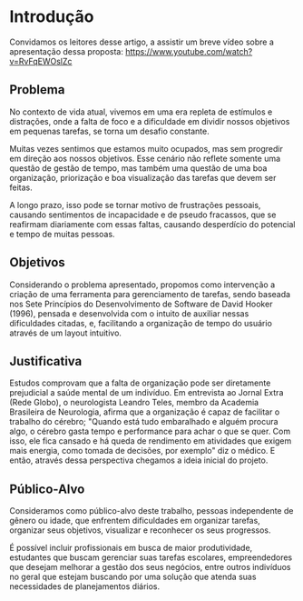 # Introdução

Convidamos os leitores desse artigo, a assistir um breve vídeo sobre a apresentação dessa proposta: https://www.youtube.com/watch?v=RvFqEWOslZc

## Problema

No contexto de vida atual, vivemos em uma era repleta de estímulos e distrações, onde a falta de foco e a dificuldade em dividir nossos objetivos em pequenas tarefas, se torna um desafio constante.

Muitas vezes sentimos que estamos muito ocupados, mas sem progredir em direção aos nossos objetivos. Esse cenário não reflete somente uma questão de gestão de tempo, mas também uma questão de uma boa organização, priorização e boa visualização das tarefas que devem ser feitas.

A longo prazo, isso pode se tornar motivo de frustrações pessoais, causando sentimentos de incapacidade e de pseudo fracassos, que se reafirmam diariamente com essas faltas, causando desperdício do potencial e tempo de muitas pessoas.

## Objetivos

Considerando o problema apresentado, propomos como intervenção a criação de uma ferramenta para gerenciamento de tarefas, sendo baseada nos Sete Princípios do Desenvolvimento de Software de David Hooker (1996), pensada e desenvolvida com o intuito de auxiliar nessas dificuldades citadas, e, facilitando a organização de tempo do usuário através de um layout intuitivo.

## Justificativa

Estudos comprovam que a falta de organização pode ser diretamente prejudicial a saúde mental de um indivíduo. Em entrevista ao Jornal Extra (Rede Globo), o neurologista Leandro Teles, membro da Academia Brasileira de Neurologia, afirma que a organização é capaz de facilitar o trabalho do cérebro;
"Quando está tudo embaralhado e alguém procura algo, o cérebro gasta tempo e performance para achar o que se quer. Com isso, ele fica cansado e há queda de rendimento em atividades que exigem mais energia, como tomada de decisões, por exemplo" diz o médico.
E então, através dessa perspectiva chegamos a ideia inicial do projeto.

## Público-Alvo

Consideramos como público-alvo deste trabalho, pessoas independente de gênero ou idade, que enfrentem dificuldades em organizar tarefas, organizar seus objetivos, visualizar e reconhecer os seus progressos.

É possível incluir profissionais em busca de maior produtividade, estudantes que buscam gerenciar suas tarefas escolares, empreendedores que desejam melhorar a gestão dos seus negócios, entre outros indivíduos no geral que estejam buscando por uma solução que atenda suas necessidades de planejamentos diários.
